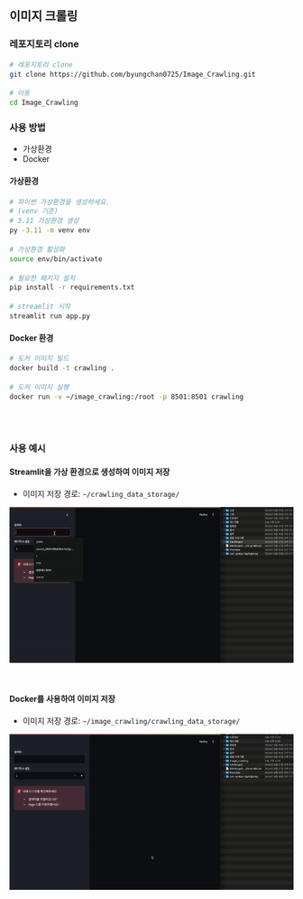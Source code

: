 ## 이미지 크롤링
### 레포지토리 clone 
```bash
# 레포지토리 clone 
git clone https://github.com/byungchan0725/Image_Crawling.git

# 이동
cd Image_Crawling
```

### 사용 방법   
- 가상환경  
- Docker 
#### 가상환경    
```bash 
# 파이썬 가상환경을 생성하세요. 
# (venv 기준)
# 3.11 가상환경 생성 
py -3.11 -m venv env  

# 가상환경 활성화 
source env/bin/activate 

# 필요한 패키지 설치  
pip install -r requirements.txt 

# streamlit 시작 
streamlit run app.py 
```


#### Docker 환경 
```bash 
# 도커 이미지 빌드 
docker build -t crawling . 

# 도커 이미지 실행 
docker run -v ~/image_crawling:/root -p 8501:8501 crawling  
```

<br><br>

### 사용 예시 

#### Streamlit을 가상 환경으로 생성하여 이미지 저장 
- 이미지 저장 경로: `~/crawling_data_storage/` 

![](videos/streamlit.gif)

<br>

#### Docker를 사용하여 이미지 저장 
- 이미지 저장 경로: `~/image_crawling/crawling_data_storage/` 


![](videos/docker.gif)
